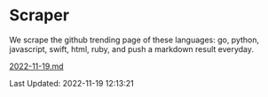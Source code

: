 # Scraper

We scrape the github trending page of these languages: go, python, javascript, swift, html, ruby, and push a markdown result everyday.

[2022-11-19.md](https://github.com/henson/Scraper/blob/master/2022-11-19.md)

Last Updated: 2022-11-19 12:13:21